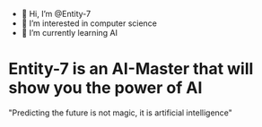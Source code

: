 - 👋 Hi, I’m @Entity-7
- 👀 I’m interested in computer science
- 🌱 I’m currently learning AI

# Entity-7 is an AI-Master that will show you the power of AI
"Predicting the future is not magic, it is artificial intelligence"

<!---
Entity-7/Entity-7 is a ✨ special ✨ repository because its `README.md` (this file) appears on your GitHub profile.
You can click the Preview link to take a look at your changes.
--->
